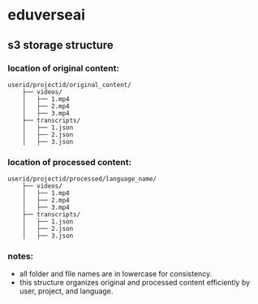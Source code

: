 # eduverseai

## s3 storage structure

### location of original content:

```
userid/projectid/original_content/
    ├── videos/
    │   ├── 1.mp4
    │   ├── 2.mp4
    │   ├── 3.mp4
    ├── transcripts/
    │   ├── 1.json
    │   ├── 2.json
    │   ├── 3.json
```

### location of processed content:

```
userid/projectid/processed/language_name/
    ├── videos/
    │   ├── 1.mp4
    │   ├── 2.mp4
    │   ├── 3.mp4
    ├── transcripts/
    │   ├── 1.json
    │   ├── 2.json
    │   ├── 3.json
```

### notes:

- all folder and file names are in lowercase for consistency.
- this structure organizes original and processed content efficiently by user, project, and language.
